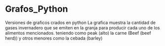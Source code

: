 # Grafos_Python
Versiones de graficos crados en python
La grafica muestra la cantidad de gases invernadero que se emiten en la granja
para producir cada uno de los alimentos mencionados. teniendo como peak (alto) la carne (Beef (beef herd))
y otros menores como la cebada (barley)
